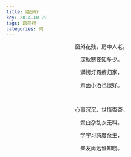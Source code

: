 ```yaml
---
title: 踏莎行
key: 2014.10.29
tags: 踏莎行
categories: 词
---
```


<p align="center">窗外花残，房中人老。
</p>
<p align="center">深秋寒夜知多少。
</p>
<p align="center">满街灯霓疲归家，
</p>
<p align="center">素面小酒也很好。
</p>
<p align="center"></br>
</p>
<p align="center">心事沉沉，世情杳杳。
</p>
<p align="center">鬓白杂乱衣无料。
</p>
<p align="center">学字习詩度余生，
</p>
<p align="center">亲友尚远谁知晓。
</p>
<p align="center"></br>
</p>
